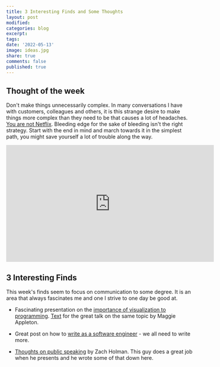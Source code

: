 ```yaml
---
title: 3 Interesting Finds and Some Thoughts
layout: post
modified: 
categories: blog
excerpt: 
tags:
date: '2022-05-13'
image: ideas.jpg
share: true
comments: false
published: true
---
```


## Thought of the week
Don't make things unnecessarily complex. In many conversations I have with customers, colleagues and others, it is this strange desire to make things more complex than they need to be that causes a lot of headaches. [You are not Netflix](https://link.springer.com/chapter/10.1007/978-3-030-31646-4_13). Bleeding edge for the sake of bleeding isn't the right strategy. Start with the end in mind and march towards it in the simplest path, you might save yourself a lot of trouble along the way.

<!--more-->

<div class="iframe_container">
  <iframe width="560" height="315" src="https://www.youtube.com/embed/y8OnoxKotPQ" frameborder="0" allowfullscreen="allowfullscreen"></iframe>
</div>

## 3 Interesting Finds

This week's finds seem to focus on communication to some degree. It is an area that always fascinates me and one I strive to one day be good at.

* Fascinating presentation on the [importance of visualization to programming](https://maggieappleton.com/programming-pictures). [Text](https://portal.gitnation.org/contents/visualising-react-metaphors-models-and-spatial-mediums) for the great talk on the same topic by Maggie Appleton.

* Great post on how to [write as a software engineer](https://www.heinrichhartmann.com/posts/writing/) - we all need to write more.

* [Thoughts on public speaking](https://speaking.io) by Zach Holman. This guy does a great job when he presents and he wrote some of that down here.